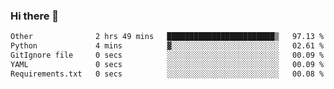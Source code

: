 ### Hi there 👋

<!--START_SECTION:waka-->

```txt
Other              2 hrs 49 mins   ████████████████████████▒   97.13 %
Python             4 mins          ▓░░░░░░░░░░░░░░░░░░░░░░░░   02.61 %
GitIgnore file     0 secs          ░░░░░░░░░░░░░░░░░░░░░░░░░   00.09 %
YAML               0 secs          ░░░░░░░░░░░░░░░░░░░░░░░░░   00.09 %
Requirements.txt   0 secs          ░░░░░░░░░░░░░░░░░░░░░░░░░   00.08 %
```

<!--END_SECTION:waka-->

<!--
**Jonas-VanHaeken/Jonas-VanHaeken** is a ✨ _special_ ✨ repository because its `README.md` (this file) appears on your GitHub profile.

Here are some ideas to get you started:

- 🔭 I’m currently working on ...
- 🌱 I’m currently learning ...
- 👯 I’m looking to collaborate on ...
- 🤔 I’m looking for help with ...
- 💬 Ask me about ...
- 📫 How to reach me: ...
- 😄 Pronouns: ...
- ⚡ Fun fact: ...
-->
